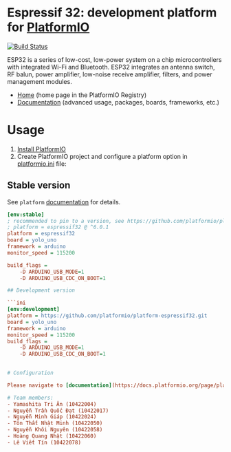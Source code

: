 # Espressif 32: development platform for [PlatformIO](https://platformio.org)

[![Build Status](https://github.com/platformio/platform-espressif32/workflows/Examples/badge.svg)](https://github.com/platformio/platform-espressif32/actions)

ESP32 is a series of low-cost, low-power system on a chip microcontrollers with integrated Wi-Fi and Bluetooth. ESP32 integrates an antenna switch, RF balun, power amplifier, low-noise receive amplifier, filters, and power management modules.

* [Home](https://registry.platformio.org/platforms/platformio/espressif32) (home page in the PlatformIO Registry)
* [Documentation](https://docs.platformio.org/page/platforms/espressif32.html) (advanced usage, packages, boards, frameworks, etc.)

# Usage

1. [Install PlatformIO](https://platformio.org)
2. Create PlatformIO project and configure a platform option in [platformio.ini](https://docs.platformio.org/page/projectconf.html) file:

## Stable version

See `platform` [documentation](https://docs.platformio.org/en/latest/projectconf/sections/env/options/platform/platform.html#projectconf-env-platform) for details.

```ini
[env:stable]
; recommended to pin to a version, see https://github.com/platformio/platform-espressif32/releases
; platform = espressif32 @ ^6.0.1
platform = espressif32
board = yolo_uno
framework = arduino
monitor_speed = 115200

build_flags =
    -D ARDUINO_USB_MODE=1
    -D ARDUINO_USB_CDC_ON_BOOT=1

## Development version

```ini
[env:development]
platform = https://github.com/platformio/platform-espressif32.git
board = yolo_uno
framework = arduino
monitor_speed = 115200
build_flags =
    -D ARDUINO_USB_MODE=1
    -D ARDUINO_USB_CDC_ON_BOOT=1

    
# Configuration

Please navigate to [documentation](https://docs.platformio.org/page/platforms/espressif32.html).

# Team members:
- Yamashita Tri Ân (10422004)
- Nguyễn Trần Quốc Đạt (10422017)
- Nguyễn Minh Giáp (10422024)
- Tôn Thất Nhật Minh (10422050)
- Nguyễn Khôi Nguyên (10422058)
- Hoàng Quang Nhật (10422060)
- Lê Viết Tín (10422078)
